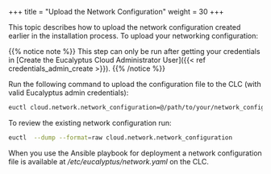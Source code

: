 +++
title = "Upload the Network Configuration"
weight = 30
+++

This topic describes how to upload the network configuration created earlier in the installation process. To upload your networking configuration:

{{% notice note %}}
This step can only be run after getting your credentials in [Create the Eucalyptus Cloud Administrator User]({{< ref credentials_admin_create >}}). 
{{% /notice %}}

Run the following command to upload the configuration file to the CLC (with valid Eucalyptus admin credentials): 

```bash
euctl cloud.network.network_configuration=@/path/to/your/network_config_file
```

To review the existing network configuration run:

```bash
euctl  --dump --format=raw cloud.network.network_configuration
```

When you use the Ansible playbook for deployment a network configuration file is available at */etc/eucalyptus/network.yaml* on the CLC.
